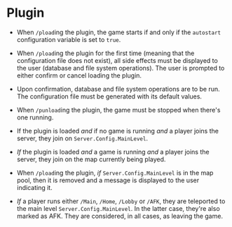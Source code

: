 # Plugin

+ When `/pload`ing the plugin, the game starts if and only if the `autostart` configuration variable is set to `true`.

+ When `/pload`ing the plugin for the first time (meaning that the configuration file does not exist), all side effects must be displayed to the user (database and file system operations). The user is prompted to either confirm or cancel loading the plugin.

+ Upon confirmation, database and file system operations are to be run. The configuration file must be generated with its default values.

+ When `/punload`ing the plugin, the game must be stopped when there's one running.

+ If the plugin is loaded *and* if no game is running *and* a player joins the server, they join on `Server.Config.MainLevel`.

+ *If* the plugin is loaded *and* a game is running *and* a player joins the server, they join on the map currently being played.

+ When `/pload`ing the plugin, *if* `Server.Config.MainLevel` is in the map pool, then it is removed and a message is displayed to the user indicating it.

+ *If* a player runs either `/Main`, `/Home`, `/Lobby` or `/AFK`, they are teleported to the main level `Server.Config.MainLevel`. In the latter case, they're also marked as AFK. They are considered, in all cases, as leaving the game.

